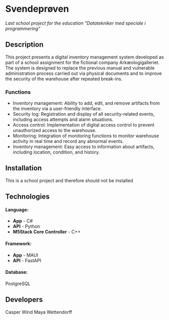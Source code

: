 # Svendeprøven
*Last school project for the education "Datatekniker med speciale i programmering"*

## Description
This project presents a digital inventory management system developed as part of a school assignment for the fictional company Arkæologigalleriet.  
The system is designed to replace the previous manual and vulnerable administration process carried out via physical documents and to improve the security of the warehouse after repeated break-ins.

### Functions
* Inventory management: Ability to add, edit, and remove artifacts from the inventory via a user-friendly interface.  
* Security log: Registration and display of all security-related events, including access attempts and alarm situations.  
* Access control: Implementation of digital access control to prevent unauthorized access to the warehouse.  
* Monitoring: Integration of monitoring functions to monitor warehouse activity in real time and record any abnormal events.  
* Inventory management: Easy access to information about artifacts, including location, condition, and history.  

## Installation
This is a school project and therefore should not be installed

## Technologies
#### Language:  
* **App** - C#  
* **API** - Python  
* **M5Stack Core Controller** - C++  

#### Framework:  
* **App** - MAUI  
* **API** - FastAPI  

#### Database:  
PostgreSQL

## Developers
Casper Wind
Maya Wettendorff
